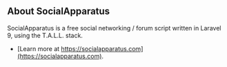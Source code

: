 
## About SocialApparatus

SocialApparatus is a free social networking / forum script written in Laravel 9, using the T.A.L.L. stack.

- [Learn more at https://socialapparatus.com](https://socialapparatus.com).
